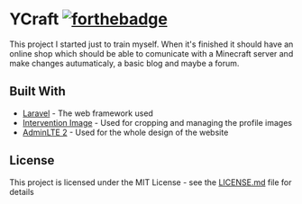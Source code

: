 # YCraft [![forthebadge](http://forthebadge.com/images/badges/designed-in-ms-paint.svg)](http://forthebadge.com)

This project I started just to train myself. When it's finished it should have an online shop which should be able to comunicate with a Minecraft server and make changes autumaticaly, a basic blog and maybe a forum.

## Built With

* [Laravel](https://laravel.com/) - The web framework used
* [Intervention Image](http://image.intervention.io/) - Used for cropping and managing the profile images
* [AdminLTE 2](https://adminlte.io/themes/AdminLTE/index2.html) - Used for the whole design of the website

## License

This project is licensed under the MIT License - see the [LICENSE.md](LICENSE) file for details
